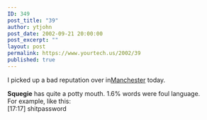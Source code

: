 ```yaml
---
ID: 349
post_title: "39"
author: ytjohn
post_date: 2002-09-21 20:00:00
post_excerpt: ""
layout: post
permalink: https://www.yourtech.us/2002/39
published: true
---
```

I picked up a bad reputation over in<a href="http://manchester.slipnet.darktech.org/">Manchester</a> today.

<b>Squegie</b> has quite a potty mouth. 1.6% words were foul language.
<br />
For example, like this:<br />
[17:17]  shitpassword